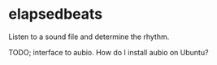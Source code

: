 elapsedbeats
============

Listen to a sound file and determine the rhythm.

TODO; interface to aubio. How do I install aubio on Ubuntu?
